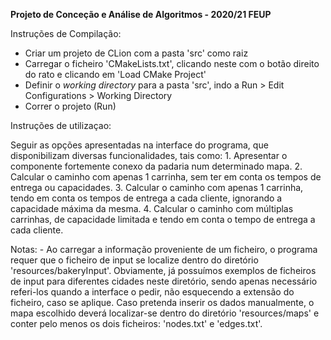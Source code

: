 **Projeto de Conceção e Análise de Algoritmos - 2020/21 FEUP**

Instruções de Compilação:
- Criar um projeto de CLion com a pasta 'src' como raiz
- Carregar o ficheiro 'CMakeLists.txt', clicando neste com o botão direito do rato e clicando em 'Load CMake Project'
- Definir o *working directory* para a pasta 'src', indo a Run > Edit Configurations > Working Directory
- Correr o projeto (Run)

Instruções de utilizaçao:

Seguir as opções apresentadas na interface do programa, que disponibilizam diversas funcionalidades, tais como:
	1. Apresentar o componente fortemente conexo da padaria num determinado mapa.
	2. Calcular o caminho com apenas 1 carrinha, sem ter em conta os tempos de entrega ou capacidades.
	3. Calcular o caminho com apenas 1 carrinha, tendo em conta os tempos de entrega a cada cliente, ignorando a capacidade máxima da mesma.
	4. Calcular o caminho com múltiplas carrinhas, de capacidade limitada e tendo em conta o tempo de entrega a cada cliente.

Notas:
	- Ao carregar a informação proveniente de um ficheiro, o programa requer que o ficheiro de input se localize dentro do diretório 'resources/bakeryInput'. Obviamente, já possuímos exemplos de ficheiros de input para diferentes cidades neste diretório, sendo apenas necessário referi-los quando a interface o pedir, não esquecendo a extensão do ficheiro, caso se aplique. Caso pretenda inserir os dados manualmente, o mapa escolhido deverá localizar-se dentro do diretório 'resources/maps' e conter pelo menos os dois ficheiros: 'nodes.txt' e 'edges.txt'.
